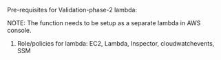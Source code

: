 Pre-requisites for Validation-phase-2 lambda:

NOTE:
The function needs to be setup as a separate lambda in AWS console.

1. Role/policies for lambda:
EC2, Lambda, Inspector, cloudwatchevents, SSM